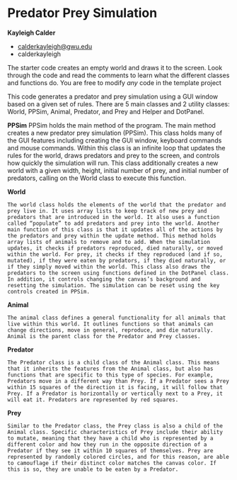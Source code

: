# Predator Prey Simulation

**Kayleigh Calder**
 - calderkayleigh@gwu.edu
 - calderkayleigh

The starter code creates an empty world and draws it to the screen. Look through the code and read the comments to learn what the different classes and functions do. You are free to modify *any* code in the template project

This code generates a predator and prey simulation using a GUI window based on a given set of rules. There are 5 main classes and 2 utility classes: World, PPSim, Animal, Predator, and Prey and Helper and DotPanel. 

**PPSim**
PPSim holds the main method of the program. The main method creates a new predator prey simulation (PPSim). This class holds many of the GUI features including creating the GUI window, keyboard commands and mouse commands. Within this class is an infinite loop that updates the rules for the world, draws predators and prey to the screen, and controls how quickly the simulation will run. This class additionally creates a new world with a given width, height, initial number of prey, and initial number of predators, calling on the World class to execute this function. 

**World**
	
	The world class holds the elements of the world that the predator and prey live in. It uses array lists to keep track of new prey and predators that are introduced in the world. It also uses a function called “populate” to add predators and prey into the world. Another main function of this class is that it updates all of the actions by the predators and prey within the update method. This method holds array lists of animals to remove and to add. When the simulation updates, it checks if predators reproduced, died naturally, or moved within the world. For prey, it checks if they reproduced (and if so, mutated), if they were eaten by predators, if they died naturally, or if they simply moved within the world. This class also draws the predators to the screen using functions defined in the DotPanel class. In addition, it controls changing the canvas’s background and resetting the simulation. The simulation can be reset using the key controls created in PPSim. 

**Animal**
	
	The animal class defines a general functionality for all animals that live within this world. It outlines functions so that animals can change directions, move in general, reproduce, and die naturally. Animal is the parent class for the Predator and Prey classes. 

**Predator**
	
	The Predator class is a child class of the Animal class. This means that it inherits the features from the Animal class, but also has functions that are specific to this type of species. For example, Predators move in a different way than Prey. If a Predator sees a Prey within 15 squares of the direction it is facing, it will follow that Prey. If a Predator is horizontally or vertically next to a Prey, it will eat it. Predators are represented by red squares. 

**Prey**
	
	Similar to the Predator class, the Prey class is also a child of the Animal class. Specific characteristics of Prey include their ability to mutate, meaning that they have a child who is represented by a different color and how they run in the opposite direction of a Predator if they see it within 10 squares of themselves. Prey are represented by randomly colored circles, and for this reason, are able to camouflage if their distinct color matches the canvas color. If this is so, they are unable to be eaten by a Predator.
